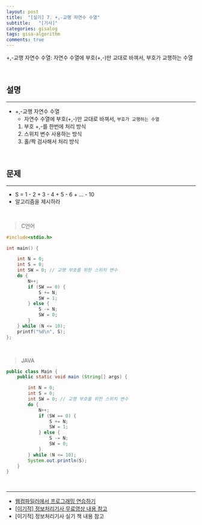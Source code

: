 ```yaml
---
layout: post
title:  "[실기] 7. +,-교행 자연수 수열"
subtitle:   "[기사]"
categories: gisalog
tags: gisa-algorithm
comments: true
---
```


+,-교행 자연수 수열: 자연수 수열에 부호(+,-)만 교대로 바껴서, 부호가 교행하는 수열

<br>


## 설명
---

- +,-교행 자연수 수열
	+ 자연수 수열에 부호(+,-)만 교대로 바껴서, `부호가 교행하는 수열`
	1. 부호 +,-를 한번에 처리 방식
	2. 스위치 변수 사용하는 방식
	3. 홀/짝 검사해서 처리 방식

<br>


## 문제
---

- S = 1 - 2 + 3 - 4 + 5 - 6 + ... - 10
- 알고리즘을 제시하라

<br>


> C언어

```c
#include<stdio.h>

int main() {

   	int N = 0;
	int S = 0;
	int SW = 0; // 교행 부호를 위한 스위치 변수
	do {
	    N++;
	    if (SW == 0) {
	        S += N;
	        SW = 1;
	    } else {
	        S -= N;
	        SW = 0;
	    }
	} while (N <= 10);
	printf("%d\n", S);
};
```

<br>

> JAVA

```java
public class Main {
	public static void main (String[] args) {

    	int N = 0;
    	int S = 0;
    	int SW = 0; // 교행 부호를 위한 스위치 변수
    	do {
    	    N++;
    	    if (SW == 0) {
    	        S += N;
    	        SW = 1;
    	    } else {
    	        S -= N;
    	        SW = 0;
    	    }
    	} while (N <= 10);
    	System.out.println(S);
	}
}
```

<br>


---
- [웹컴파일러에서 프로그래밍 연습하기](https://csacademy.com/workspace/)
- [[이기적] 정보처리기사 무료영상 내용 참고](https://www.youtube.com/watch?v=mCM5QNC3sZA&list=PL9GldHAGKAwWNwxxf0BBRnlq49lNKYBY4)
- [이기적] 정보처리기사 실기 책 내용 참고

